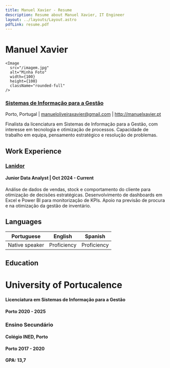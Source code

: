 ```yaml
---
title: Manuel Xavier - Resume
description: Resume about Manuel Xavier, IT Engineer
layout: ../layouts/Layout.astro
pdfLink: resume.pdf
---
```


# Manuel Xavier
    <Image 
      src="/imagem.jpg" 
      alt="Minha Foto" 
      width={100} 
      height={100} 
      className="rounded-full"
    />

### [Sistemas de Informação para a Gestão](https://www.upt.pt/inicio/cursos/licenciaturas-departamentos/licenciatura-em-sistemas-de-informacao-para-gestao/)


Porto, Portugal | manueloliveiraxavier@gmail.com | http://manuelxavier.pt

Finalista da licenciatura em Sistemas de Informação para a Gestão, com interesse em tecnologia e otimização de processos. Capacidade de trabalho em equipa, pensamento estratégico e resolução de problemas.


## Work Experience

### [Lanidor](https://www.lanidor.com/)

#### Junior Data Analyst | Oct 2024 - Current

Análise de dados de vendas, stock e comportamento do cliente para otimização de decisões estratégicas. Desenvolvimento de dashboards em Excel e Power BI para monitorização de KPIs. Apoio na previsão de procura e na otimização da gestão de inventário. 



## Languages

| Portuguese       | English      | Spanish
| -------------- | -----------  | ----------- |
| Native speaker | Proficiency  | Proficiency |

## Education

# University of Portucalence

#### Licenciatura em Sistemas de Informação para a Gestão 
#### Porto 2020 - 2025

### Ensino Secundário
#### Colégio INED, Porto
#### Porto 2017 - 2020 
#### GPA: 13,7


